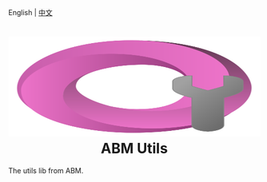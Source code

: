 English | [中文](./readme_zh.md)

<h1><img src="./assets/icon.svg" alt="ABM Icon" width="100%" style="max-height:200px"><center>ABM Utils</center></h1>
The utils lib from ABM.

